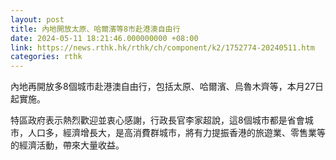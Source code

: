 ```yaml
---
layout: post
title: 內地開放太原、哈爾濱等8市赴港澳自由行　
date: 2024-05-11 18:21:46.000000000 +08:00
link: https://news.rthk.hk/rthk/ch/component/k2/1752774-20240511.htm
categories: rthk
---
```


內地再開放多8個城市赴港澳自由行，包括太原、哈爾濱、烏魯木齊等，本月27日起實施。

特區政府表示熱烈歡迎並衷心感謝，行政長官李家超說，這8個城市都是省會城市，人口多，經濟增長大，是高消費群城市，將有力提振香港的旅遊業、零售業等的經濟活動，帶來大量收益。
